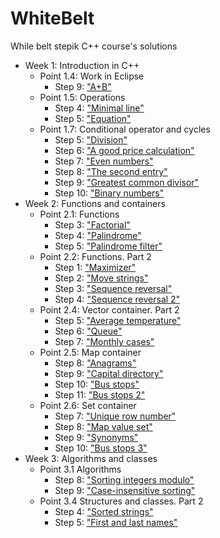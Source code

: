# WhiteBelt
While belt stepik C++ course's solutions

- Week 1: Introduction in C++
  - Point 1.4: Work in Eclipse
    - Step 9: ["A+B"](BinarySum/main.cpp)
  - Point 1.5: Operations
    - Step 4: ["Minimal line"](MinimalLine/main.cpp)
    - Step 5: ["Equation"](Equation/main.cpp)
  - Point 1.7: Conditional operator and cycles
    - Step 5: ["Division"](Division/main.cpp)
    - Step 6: ["A good price calculation"](AGoodPriceCalculation/main.cpp)
    - Step 7: ["Even numbers"](EvenNumbers/main.cpp)
    - Step 8: ["The second entry"](TheSecondEntry/main.cpp)
    - Step 9: ["Greatest common divisor"](GreatestCommonDivisor/main.cpp)
    - Step 10: ["Binary numbers"](BinaryNumbers/main.cpp)
- Week 2: Functions and containers
  - Point 2.1: Functions
    - Step 3: ["Factorial"](Factorial/factorial.h)
    - Step 4: ["Palindrome"](Palindrome/palindrome.h)
    - Step 5: ["Palindrome filter"](PalindromeFilter/main.cpp)
  - Point 2.2: Functions. Part 2
    - Step 1: ["Maximizer"](Maximizer/main.cpp)
    - Step 2: ["Move strings"](MoveStrings/main.cpp)
    - Step 3: ["Sequence reversal"](SequenceReversal/main.cpp)
    - Step 4: ["Sequence reversal 2"](SequenceReversal2/main.cpp)
  - Point 2.4: Vector container. Part 2
    - Step 5: ["Average temperature"](AverageTemperature/main.cpp)
    - Step 6: ["Queue"](Queue/main.cpp)
    - Step 7: ["Monthly cases"](MonthlyCases/main.cpp)
  - Point 2.5: Map container
    - Step 8: ["Anagrams"](Anagrams/main.cpp)
    - Step 9: ["Capital directory"](CapitalDirectory/main.cpp)
    - Step 10: ["Bus stops"](BusStops/main.cpp)
    - Step 11: ["Bus stops 2"](BusStops2/main.cpp)
  - Point 2.6: Set container
    - Step 7: ["Unique row number"](UniqueRowNumber/main.cpp)
    - Step 8: ["Map value set"](MapValueSet/MapValueSet.h)
    - Step 9: ["Synonyms"](Synonyms/main.cpp)
    - Step 10: ["Bus stops 3"](BusStops3/main.cpp)
- Week 3: Algorithms and classes
  - Point 3.1 Algorithms
    - Step 8: ["Sorting integers modulo"](SortingIntegersModulo/main.cpp)
    - Step 9: ["Case-insensitive sorting"](CaseInsensitiveSorting/main.cpp)
  - Point 3.4 Structures and classes. Part 2
    - Step 4: ["Sorted strings"](SortedStrings/main.cpp)
    - Step 5: ["First and last names"](FirstAndLastNames/main.cpp)
